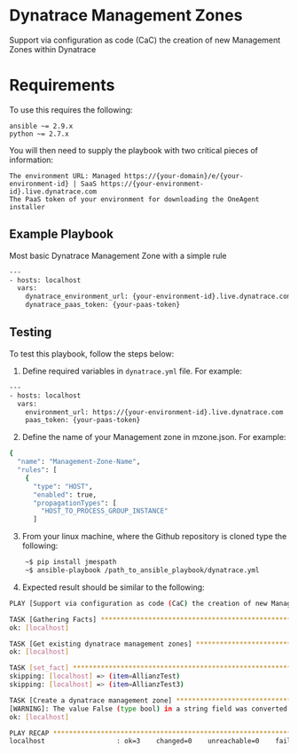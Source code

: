 # Dynatrace Management Zones
Support via configuration as code (CaC) the creation of new Management Zones within Dynatrace

# Requirements

To use this requires the following:

    ansible ~= 2.9.x
	python ~= 2.7.x

You will then need to supply the playbook with two critical pieces of information:

    The environment URL: Managed https://{your-domain}/e/{your-environment-id} | SaaS https://{your-environment-id}.live.dynatrace.com
    The PaaS token of your environment for downloading the OneAgent installer

Example Playbook
----------------

Most basic Dynatrace Management Zone with a simple rule

```bash
---
- hosts: localhost
  vars:
    dynatrace_environment_url: {your-environment-id}.live.dynatrace.com
    dynatrace_paas_token: {your-paas-token}
```

Testing
-------

To test this playbook, follow the steps below:

1) Define required variables in `dynatrace.yml` file. For example:

```bash
---
- hosts: localhost
  vars:
    environment_url: https://{your-environment-id}.live.dynatrace.com
    paas_token: {your-paas-token}
```

2) Define the name of your Management zone in mzone.json. For example:

```bash
{
  "name": "Management-Zone-Name",
  "rules": [
    {
      "type": "HOST",
      "enabled": true,
      "propagationTypes": [
        "HOST_TO_PROCESS_GROUP_INSTANCE"
      ]
```
	
3) From your linux machine, where the Github repository is cloned type the following:

```bash
	~$ pip install jmespath
    ~$ ansible-playbook /path_to_ansible_playbook/dynatrace.yml
```

4) Expected result should be similar to the following:

```bash
PLAY [Support via configuration as code (CaC) the creation of new Management Zones within Dynatrace] **************************************************************************************************************

TASK [Gathering Facts] ********************************************************************************************************************************************************************************************
ok: [localhost]

TASK [Get existing dynatrace management zones] ********************************************************************************************************************************************************************
ok: [localhost]

TASK [set_fact] ***************************************************************************************************************************************************************************************************
skipping: [localhost] => (item=AllianzTest)
skipping: [localhost] => (item=AllianzTest3)

TASK [Create a dynatrace management zone] *************************************************************************************************************************************************************************
[WARNING]: The value False (type bool) in a string field was converted to u'False' (type string). If this does not look like what you expect, quote the entire value to ensure it does not change.
ok: [localhost]

PLAY RECAP ********************************************************************************************************************************************************************************************************
localhost                  : ok=3    changed=0    unreachable=0    failed=0    skipped=1    rescued=0    ignored=0
```
